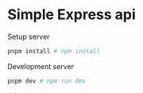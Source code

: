 # Simple Express api

Setup server

```bash
pnpm install # npm install
```

Development server

```bash
pnpm dev # npm run dev 
```

